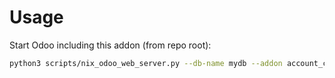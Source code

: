 # Usage

Start Odoo including this addon (from repo root):

```bash
python3 scripts/nix_odoo_web_server.py --db-name mydb --addon account_cutoff_accrual_purchase_stock
```
